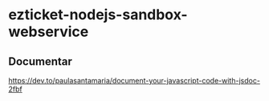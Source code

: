 # ezticket-nodejs-sandbox-webservice


## Documentar
https://dev.to/paulasantamaria/document-your-javascript-code-with-jsdoc-2fbf